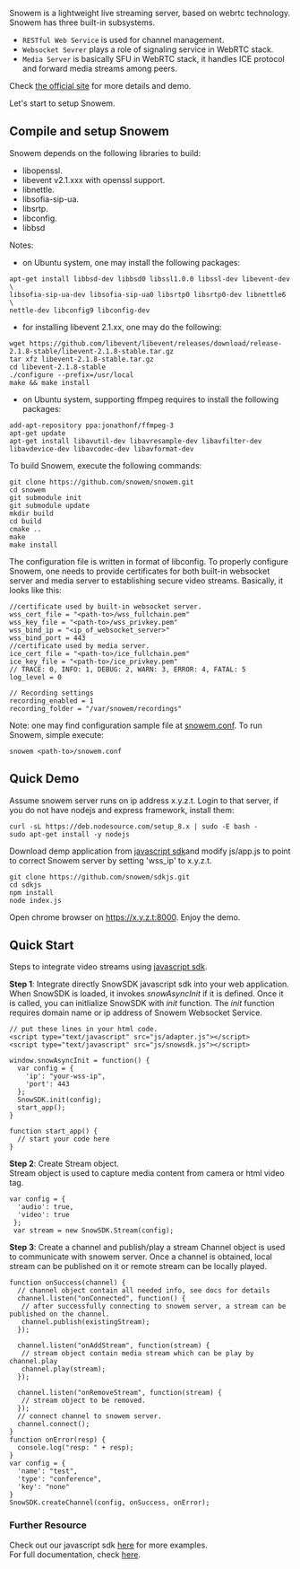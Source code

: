 Snowem is a lightweight live streaming server, based on webrtc technology. Snowem has three built-in subsystems. 

 * `RESTful Web Service` is used for channel management.
 * `Websocket Sevrer` plays a role of signaling service in WebRTC stack.
 * `Media Server` is basically SFU in WebRTC stack, it handles ICE protocol and forward media streams among peers.

Check [the official site](https://snowem.io/) for more details and demo.

Let's start to setup Snowem.

## Compile and setup Snowem

Snowem depends on the following libraries to build:  

 * libopenssl.  
 * libevent v2.1.xxx with openssl support.  
 * libnettle.  
 * libsofia-sip-ua.  
 * libsrtp.  
 * libconfig.
 * libbsd

Notes: 

 * on Ubuntu system, one may install the following packages:

```
apt-get install libbsd-dev libbsd0 libssl1.0.0 libssl-dev libevent-dev \
libsofia-sip-ua-dev libsofia-sip-ua0 libsrtp0 libsrtp0-dev libnettle6 \
nettle-dev libconfig9 libconfig-dev
```
 
 * for installing libevent 2.1.xx, one may do the following:  
 
```
wget https://github.com/libevent/libevent/releases/download/release-2.1.8-stable/libevent-2.1.8-stable.tar.gz
tar xfz libevent-2.1.8-stable.tar.gz 
cd libevent-2.1.8-stable
./configure --prefix=/usr/local
make && make install
```

 * on Ubuntu system, supporting ffmpeg requires to install the following packages:

```
add-apt-repository ppa:jonathonf/ffmpeg-3
apt-get update
apt-get install libavutil-dev libavresample-dev libavfilter-dev libavdevice-dev libavcodec-dev libavformat-dev
```

To build Snowem, execute the following commands: 

```
git clone https://github.com/snowem/snowem.git
cd snowem
git submodule init
git submodule update
mkdir build
cd build
cmake ..
make
make install
```

The configuration file is written in format of libconfig. To properly configure Snowem, one needs to provide certificates for both built-in websocket server and media server to establishing secure video streams. Basically, it looks like this:

```
//certificate used by built-in websocket server.
wss_cert_file = "<path-to>/wss_fullchain.pem"
wss_key_file = "<path-to>/wss_privkey.pem"
wss_bind_ip = "<ip_of_websocket_server>"
wss_bind_port = 443
//certificate used by media server.
ice_cert_file = "<path-to>/ice_fullchain.pem"
ice_key_file = "<path-to>/ice_privkey.pem"
// TRACE: 0, INFO: 1, DEBUG: 2, WARN: 3, ERROR: 4, FATAL: 5
log_level = 0

// Recording settings
recording_enabled = 1
recording_folder = "/var/snowem/recordings"
```

Note: one may find configuration sample file at [snowem.conf](https://github.com/snowem/snowem/blob/master/conf/snowem.conf). To run Snowem, simple execute:

```
snowem <path-to>/snowem.conf
```
## Quick Demo
Assume snowem server runs on ip address x.y.z.t. Login to that server, if you do not have nodejs and express framework, install them:
```
curl -sL https://deb.nodesource.com/setup_8.x | sudo -E bash -
sudo apt-get install -y nodejs
```

Download demp application from [javascript sdk](https://github.com/snowem/sdkjs)and modify js/app.js to point to correct Snowem server by setting 'wss_ip' to x.y.z.t.

```
git clone https://github.com/snowem/sdkjs.git
cd sdkjs
npm install
node index.js
```
Open chrome browser on https://x.y.z.t:8000. Enjoy the demo.

## Quick Start

Steps to integrate video streams using [javascript sdk](https://github.com/snowem/sdkjs).

**Step 1**: Integrate directly SnowSDK javascript sdk into your web application.    
When SnowSDK is loaded, it invokes _snowAsyncInit_ if it is defined. Once it is called, you can initlialize SnowSDK with _init_ function. The _init_ function requires domain name or ip address of Snowem Websocket Service.

```
// put these lines in your html code.
<script type="text/javascript" src="js/adapter.js"></script>
<script type="text/javascript" src="js/snowsdk.js"></script>
```
```
window.snowAsyncInit = function() {
  var config = { 
    'ip': "your-wss-ip",
    'port': 443
  };  
  SnowSDK.init(config);
  start_app();
}

function start_app() {
  // start your code here
}
```
**Step 2**: Create Stream object.   
Stream object is used to capture media content from camera or html video tag.
```
var config = {
  'audio': true,
  'video': true
 };
 var stream = new SnowSDK.Stream(config);
```

**Step 3**: Create a channel and publish/play a stream
Channel object is used to communicate with snowem server. Once a channel is obtained, local stream can be published on it or remote stream can be locally played.
```
function onSuccess(channel) {
  // channel object contain all needed info, see docs for details
  channel.listen("onConnected", function() {
   // after successfully connecting to snowem server, a stream can be published on the channel.
   channel.publish(existingStream);
  }); 

  channel.listen("onAddStream", function(stream) {
   // stream object contain media stream which can be play by channel.play
   channel.play(stream);
  }); 

  channel.listen("onRemoveStream", function(stream) {
   // stream object to be removed.
  }); 
  // connect channel to snowem server.
  channel.connect();  
}
function onError(resp) {
  console.log("resp: " + resp);
}
var config = { 
  'name': "test",
  'type': "conference",
  'key': "none"
}  
SnowSDK.createChannel(config, onSuccess, onError);
```
### Further Resource

Check out our javascript sdk [here](https://github.com/snowem/sdkjs) for more examples.   
For full documentation, check [here](https://docs.snowem.io/).  

